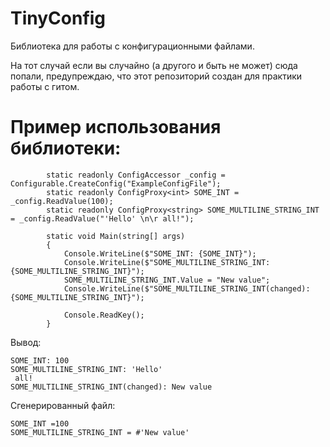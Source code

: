 # TinyConfig
Библиотека для работы с конфигурационными файлами. 

  На тот случай если вы случайно (а другого и быть не может) сюда попали, предупреждаю, что этот репозиторий создан для практики работы с гитом.

# Пример использования библиотеки:
```CSharp
        static readonly ConfigAccessor _config = Configurable.CreateConfig("ExampleConfigFile");
        static readonly ConfigProxy<int> SOME_INT = _config.ReadValue(100);
        static readonly ConfigProxy<string> SOME_MULTILINE_STRING_INT = _config.ReadValue("'Hello' \n\r all!");

        static void Main(string[] args)
        {
            Console.WriteLine($"SOME_INT: {SOME_INT}");
            Console.WriteLine($"SOME_MULTILINE_STRING_INT: {SOME_MULTILINE_STRING_INT}");
            SOME_MULTILINE_STRING_INT.Value = "New value";
            Console.WriteLine($"SOME_MULTILINE_STRING_INT(changed): {SOME_MULTILINE_STRING_INT}");

            Console.ReadKey();
        }
```   
Вывод:

    SOME_INT: 100
    SOME_MULTILINE_STRING_INT: 'Hello'
     all!
    SOME_MULTILINE_STRING_INT(changed): New value

Сгенерированный файл:

    SOME_INT =100
    SOME_MULTILINE_STRING_INT = #'New value'
